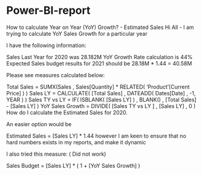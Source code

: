 # Power-BI-report
How to calculate Year on Year (YoY) Growth? - Estimated Sales
Hi All - I am trying to calculate YoY Sales Growth for a particular year 

 

I have the following information:

 

Sales Last Year for 2020 was 28.182M
YoY Growth Rate calculation is 44%
Expected Sales budget results for 2021 should be 28.18M * 1.44 = 40.58M
 

Please see measures calculated below:

 

Total Sales = SUMX(Sales , Sales[Quantity] * RELATED( ‘Product’[Current Price] ) )
Sales LY =  CALCULATE( [Total Sales] , DATEADD( Dates[Date] , -1, YEAR ) )
Sales TY vs LY = IF( ISBLANK( [Sales LY] ) , BLANK() , [Total Sales] - [Sales LY] )
YoY Sales Growth  = DIVIDE( [Sales TY vs LY ] , [Sales LY] , 0 )
How do I calculate the Estimated Sales for 2020.

 

An easier option would be

Estimated Sales  =  [Sales LY] * 1.44 however I am keen to ensure that no hard numbers exists in my reports, and make it dynamic

 

I also tried this measure: ( Did not work)

Sales Budget = [Sales LY] * ( 1 + [YoY Sales Growth] ) 
